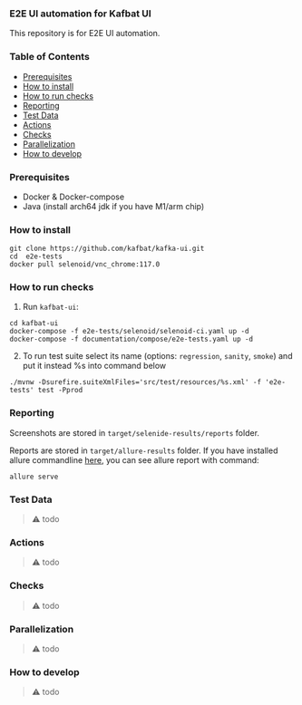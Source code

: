### E2E UI automation for Kafbat UI

This repository is for E2E UI automation.

### Table of Contents

- [Prerequisites](#prerequisites)
- [How to install](#how-to-install)
- [How to run checks](#how-to-run-checks)
- [Reporting](#reporting)
- [Test Data](#test-data)
- [Actions](#actions)
- [Checks](#checks)
- [Parallelization](#parallelization)
- [How to develop](#how-to-develop)

### Prerequisites

- Docker & Docker-compose
- Java (install arch64 jdk if you have M1/arm chip)

### How to install

```
git clone https://github.com/kafbat/kafka-ui.git
cd  e2e-tests
docker pull selenoid/vnc_chrome:117.0 
```

### How to run checks

1. Run `kafbat-ui`:

```
cd kafbat-ui
docker-compose -f e2e-tests/selenoid/selenoid-ci.yaml up -d
docker-compose -f documentation/compose/e2e-tests.yaml up -d
```

2. To run test suite select its name (options: `regression`, `sanity`, `smoke`) and put it instead %s into command below

```
./mvnw -Dsurefire.suiteXmlFiles='src/test/resources/%s.xml' -f 'e2e-tests' test -Pprod
```

### Reporting

Screenshots are stored in `target/selenide-results/reports` folder.

Reports are stored in `target/allure-results` folder.
If you have installed allure commandline [here](https://www.npmjs.com/package/allure-commandline), you can see allure report with command:

```
allure serve
```

### Test Data

> ⚠️ todo

### Actions

> ⚠️ todo

### Checks

> ⚠️ todo

### Parallelization

> ⚠️ todo

### How to develop

> ⚠️ todo
